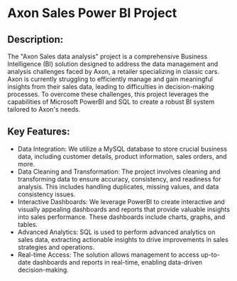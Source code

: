 # Axon Sales Power BI Project

 ## **Description**:
 The "Axon Sales data analysis" project is a comprehensive Business Intelligence (BI) solution designed to address the data management and analysis challenges faced by Axon, a retailer specializing in classic cars. Axon is currently struggling to efficiently manage and gain meaningful insights from their sales data, leading to difficulties in decision-making processes. To overcome these challenges, this project leverages the capabilities of Microsoft PowerBI and SQL to create a robust BI system tailored to Axon's needs.

 ## Key Features:
 * Data Integration: We utilize a MySQL database to store crucial business data, including customer details, product information, sales orders, and more.
* Data Cleaning and Transformation: The project involves cleaning and transforming data to ensure accuracy, consistency, and readiness for analysis. This includes handling duplicates, missing values, and data consistency issues.
* Interactive Dashboards: We leverage PowerBI to create interactive and visually appealing dashboards and reports that provide valuable insights into sales performance. These dashboards include charts, graphs, and tables.
* Advanced Analytics: SQL is used to perform advanced analytics on sales data, extracting actionable insights to drive improvements in sales strategies and operations.
* Real-time Access: The solution allows management to access up-to-date dashboards and reports in real-time, enabling data-driven decision-making.
